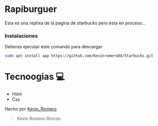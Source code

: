 # Rapiburguer
Esta es una replixa de la pagina de starbucks pero esta en proceso...


### Instalaciones 
Deberas ejecutar este comando para descargar 

```bash
sudo apt install app https://github.com/Kevinromero04/Starbucks.git
```

# Tecnoogias  💻
- Html 
- Css


Hecho por [Kevin_Romero](https://github.com/Kevinromero04)

>Kevin Romero Rincon.

